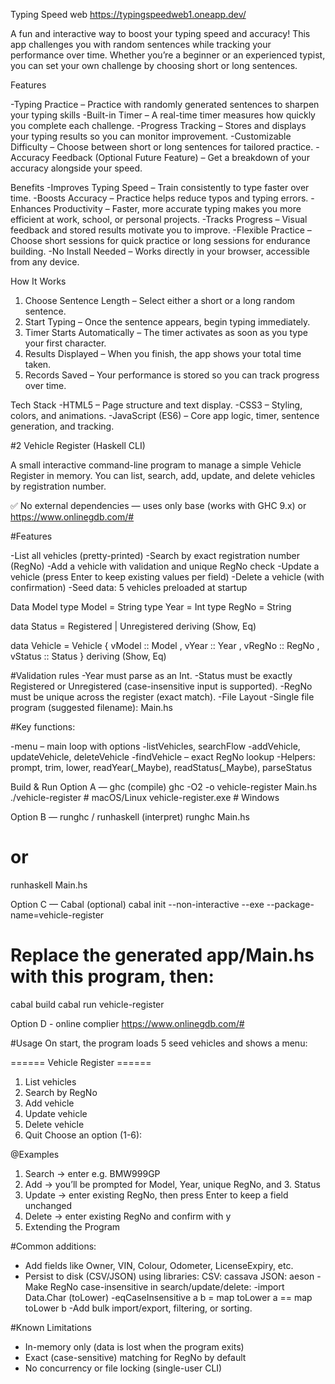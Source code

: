 Typing Speed web 
https://typingspeedweb1.oneapp.dev/

A fun and interactive way to boost your typing speed and accuracy!
This app challenges you with random sentences while tracking your performance over time. Whether you’re a beginner or an experienced typist, you can set your own challenge by choosing short or long sentences.

Features

-Typing Practice – Practice with randomly generated sentences to sharpen your typing skills
-Built-in Timer – A real-time timer measures how quickly you complete each challenge.
-Progress Tracking – Stores and displays your typing results so you can monitor improvement.
-Customizable Difficulty – Choose between short or long sentences for tailored practice.
-Accuracy Feedback (Optional Future Feature) – Get a breakdown of your accuracy alongside your speed.

Benefits
-Improves Typing Speed – Train consistently to type faster over time.
-Boosts Accuracy – Practice helps reduce typos and typing errors.
-Enhances Productivity – Faster, more accurate typing makes you more efficient at work, school, or personal projects.
-Tracks Progress – Visual feedback and stored results motivate you to improve.
-Flexible Practice – Choose short sessions for quick practice or long sessions for endurance building.
-No Install Needed – Works directly in your browser, accessible from any device.

How It Works
1. Choose Sentence Length – Select either a short or a long random sentence.
2. Start Typing – Once the sentence appears, begin typing immediately.
3. Timer Starts Automatically – The timer activates as soon as you type your first character.
4. Results Displayed – When you finish, the app shows your total time taken.
5. Records Saved – Your performance is stored so you can track progress over time.

Tech Stack
-HTML5 – Page structure and text display.
-CSS3 – Styling, colors, and animations.
-JavaScript (ES6) – Core app logic, timer, sentence generation, and tracking.









#2 Vehicle Register (Haskell CLI)

A small interactive command-line program to manage a simple Vehicle Register in memory.
You can list, search, add, update, and delete vehicles by registration number.

✅ No external dependencies — uses only base (works with GHC 9.x) or https://www.onlinegdb.com/#


#Features

-List all vehicles (pretty-printed)
-Search by exact registration number (RegNo)
-Add a vehicle with validation and unique RegNo check
-Update a vehicle (press Enter to keep existing values per field)
-Delete a vehicle (with confirmation)
-Seed data: 5 vehicles preloaded at startup

Data Model
type Model = String
type Year  = Int
type RegNo = String

data Status = Registered | Unregistered deriving (Show, Eq)

data Vehicle = Vehicle
  { vModel  :: Model
  , vYear   :: Year
  , vRegNo  :: RegNo
  , vStatus :: Status
  } deriving (Show, Eq)


#Validation rules
-Year must parse as an Int.
-Status must be exactly Registered or Unregistered (case-insensitive input is supported).
-RegNo must be unique across the register (exact match).
-File Layout
-Single file program (suggested filename): Main.hs

#Key functions:

-menu – main loop with options
-listVehicles, searchFlow
-addVehicle, updateVehicle, deleteVehicle
-findVehicle – exact RegNo lookup
-Helpers: prompt, trim, lower, readYear(_Maybe), readStatus(_Maybe), parseStatus

Build & Run
Option A — ghc (compile)
ghc -O2 -o vehicle-register Main.hs
./vehicle-register            # macOS/Linux
vehicle-register.exe          # Windows

Option B — runghc / runhaskell (interpret)
runghc Main.hs
# or
runhaskell Main.hs

Option C — Cabal (optional)
cabal init --non-interactive --exe --package-name=vehicle-register
# Replace the generated app/Main.hs with this program, then:
cabal build
cabal run vehicle-register

Option D - online complier 
https://www.onlinegdb.com/#

#Usage
On start, the program loads 5 seed vehicles and shows a menu:

====== Vehicle Register ======
1) List vehicles
2) Search by RegNo
3) Add vehicle
4) Update vehicle
5) Delete vehicle
6) Quit
Choose an option (1-6):

@Examples

1. Search → enter e.g. BMW999GP
2.  Add → you’ll be prompted for Model, Year, unique RegNo, and 3. Status
4. Update → enter existing RegNo, then press Enter to keep a field unchanged
5. Delete → enter existing RegNo and confirm with y
6. Extending the Program

#Common additions:
- Add fields like Owner, VIN, Colour, Odometer, LicenseExpiry, etc.
- Persist to disk (CSV/JSON) using libraries:
 CSV: cassava
JSON: aeson
-Make RegNo case-insensitive in search/update/delete:
-import Data.Char (toLower)
-eqCaseInsensitive a b = map toLower a == map toLower b
-Add bulk import/export, filtering, or sorting.

#Known Limitations
- In-memory only (data is lost when the program exits)
- Exact (case-sensitive) matching for RegNo by default
- No concurrency or file locking (single-user CLI)

